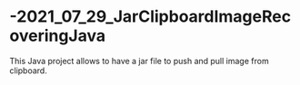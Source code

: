 # -2021_07_29_JarClipboardImageRecoveringJava
This Java project allows to have a jar file to push and pull image from clipboard.

